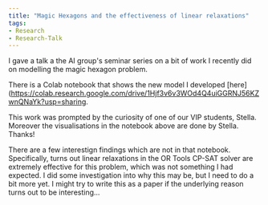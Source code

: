 ```yaml
---
title: "Magic Hexagons and the effectiveness of linear relaxations"
tags:
- Research
- Research-Talk
---
```


I gave a talk a the AI group's seminar series on a bit of work I recently did on modelling the magic hexagon problem.

There is a Colab notebook that shows the new model I developed [here](https://colab.research.google.com/drive/1Hjf3v6v3WOd4Q4uiGGRNJ56KZwnQNaYk?usp=sharing.

This work was prompted by the curiosity of one of our VIP students, Stella. Moreover the visualisations in the notebook above are done by Stella. Thanks!

There are a few interestign findings which are not in that notebook. Specifically, turns out linear relaxations in the OR Tools CP-SAT solver are extremely effective for this problem, which was not something I had expected. I did some investigation into why this may be, but I need to do a bit more yet. I might try to write this as a paper if the underlying reason turns out to be interesting...
